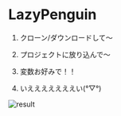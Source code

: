 # LazyPenguin


1) クローン/ダウンロードして〜


2) プロジェクトに放り込んで〜

3) 変数お好みで！！

4) いえええええええい(°▽°)

![result](https://media.giphy.com/media/TVPJNp47j5EA0/giphy.gif)
